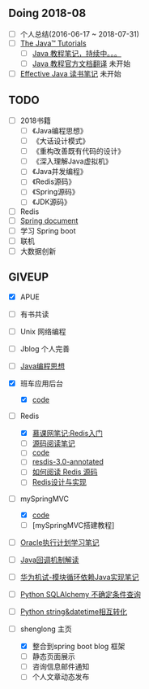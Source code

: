 ## Doing 2018-08
- [ ] 个人总结(2016-06-17 ~ 2018-07-31)
- [ ] [The Java™ Tutorials](https://docs.oracle.com/javase/tutorial/) 
  - [ ] [Java 教程笔记，持续中。。。](https://www.jianshu.com/p/390207099a65) 
  - [ ] [Java 教程官方文档翻译]()  未开始
- [ ] [Effective Java 读书笔记]()  未开始 

## TODO
- [ ] 2018书籍
  - [ ] 《Java编程思想》
  - [ ] 《大话设计模式》
  - [ ] 《重构改善既有代码的设计》
  - [ ] 《深入理解Java虚拟机》
  - [ ] 《Java并发编程》
  - [ ] 《Redis源码》 
  - [ ] 《Spring源码》
  - [ ] 《JDK源码》
  
- [ ] Redis
- [ ] [Spring document](https://spring.io/projects/spring-framework)
- [ ] 学习 Spring boot
- [ ] 联机
- [ ] 大数据创新

## GIVEUP
- [x] APUE
- [ ] 有书共读
- [ ] Unix 网络编程
- [ ] Jblog 个人完善
- [ ] [Java编程思想](./ThinkInJava/ThinkInJava.md) 
- [x] 班车应用后台
  - [x] [code](https://github.com/lyk2655/BusServer.git)
  
- [ ] Redis
  - [x] [慕课网笔记:Redis入门](./Redis/Redis入门.md)
  - [ ] [源码阅读笔记](./Redis/Redis源码阅读笔记.md)
  - [ ] [code](https://github.com/antirez/redis)
  - [ ] [resdis-3.0-annotated](https://github.com/huangz1990/redis-3.0-annotated)
  - [ ] [如何阅读 Redis 源码](http://blog.huangz.me/diary/2014/how-to-read-redis-source-code.html)
  - [ ] [Redis设计与实现](http://redisbook.com/)

- [ ] mySpringMVC
  - [x] [code](https://github.com/lyk2655/mySpringMVC.git)
  - [ ] [mySpringMVC搭建教程]
  
- [ ] [Oracle执行计划学习笔记](./Oracle执行计划.md)

- [ ] [Java回调机制解读](./notes/Java回调机制解读.md)

- [ ] [华为机试-模块循环依赖Java实现笔记](./notes/华为机试-模块循环依赖Java实现.md)

- [ ] [Python SQLAlchemy 不确定条件查询](./notes/Python-SQLAlchemy-不确定条件查询.md)

- [ ] [Python string&datetime相互转化](./notes/Python_string&datetime.md)


- [ ] shenglong 主页
  - [x] 整合到spring boot blog 框架 
  - [ ] 静态页面展示
  - [ ] 咨询信息邮件通知
  - [ ] 个人文章动态发布
